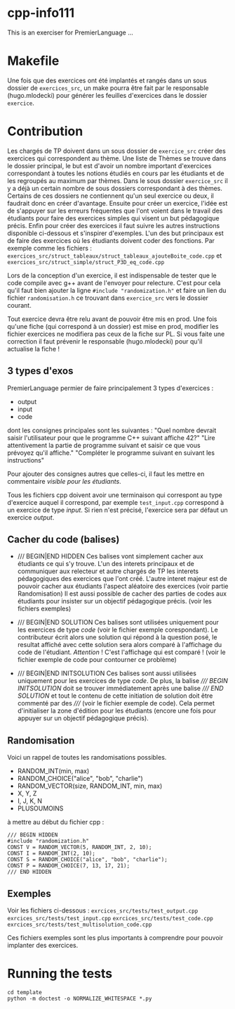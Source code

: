 # cpp-info111

This is an exerciser for PremierLanguage ...

# Makefile

Une fois que des exercices ont été implantés et rangés dans un sous dossier de `exercices_src`, un make pourra être fait par le responsable (hugo.mlodecki) pour générer les feuilles d'exercices dans le dossier `exercice`.

# Contribution

Les chargés de TP doivent dans un sous dossier de `exercice_src` créer des exercices qui correspondent au thème.
Une liste de Thèmes se trouve dans le dossier principal, le but est d'avoir un nombre important d'exercices correspondant à toutes les notions étudiés en cours par les étudiants et de les regroupés au maximum par thèmes. Dans le sous dossier `exercice_src` il y a déjà un certain nombre de sous dossiers correspondant à des thèmes. Certains de ces dossiers ne contiennent qu'un seul exercice ou deux, il faudrait donc en créer d'avantage. Ensuite pour créer un exercice, l'idée est de s'appuyer sur les erreurs fréquentes que l'ont voient dans le travail des étudiants pour faire des exercices simples qui visent un but pédagogique précis.
Enfin pour créer des exercices il faut suivre les autres instructions disponible ci-dessous et s'inspirer d'exemples. L'un des but principaux est de faire des exercices où les étudiants doivent coder des fonctions. Par exemple comme les fichiers : `exercices_src/struct_tableaux/struct_tableaux_ajouteBoite_code.cpp` et `exercices_src/struct_simple/struct_P3D_eq_code.cpp`

Lors de la conception d'un exercice, il est indispensable de tester que le code compile avec g++ avant de l'envoyer pour relecture. C'est pour cela qu'il faut bien ajouter la ligne `#include "randomization.h"` et faire un lien du fichier `randomisation.h` ce trouvant dans `exercice_src` vers le dossier courant.

Tout exercice devra être relu avant de pouvoir être mis en prod. Une fois qu'une fiche (qui correspond à un dossier) est mise en prod, modifier les fichier exercices ne modifiera pas ceux de la fiche sur PL. Si vous faite une correction il faut prévenir le responsable (hugo.mlodecki) pour qu'il actualise la fiche !

## 3 types d'exos

PremierLanguage permier de faire principalement 3 types d'exercices :

- output
- input
- code

dont les consignes principales sont les suivantes :
"Quel nombre devrait saisir l'utilisateur pour que le programme C++ suivant affiche 42?"
"Lire attentivement la partie de programme suivant et saisir ce que vous prévoyez qu'il affiche."
"Compléter le programme suivant en suivant les instructions"

Pour ajouter des consignes autres que celles-ci, il faut les mettre en commentaire *visible pour les étudiants*.

Tous les fichiers cpp doivent avoir une terminaison qui correspont au type d'exercice auquel il correspond, par exemple `test_input.cpp` correspond à un exercice de type *input*. Si rien n'est précisé, l'exercice sera par défaut un exercice *output*.

## Cacher du code (balises)

- /// BEGIN|END HIDDEN
	Ces balises vont simplement cacher aux étudiants ce qui s'y trouve. 
	L'un des interets principaux et de communiquer aux relecteur et autre chargés de TP les interets pédagogiques des exercices que l'ont créé.
	L'autre interet majeur est de pouvoir cacher aux étudiants l'aspect aléatoire des exercices
	(voir partie Randomisation)
	Il est aussi possible de cacher des parties de codes aux étudiants pour insister sur un objectif pédagogique précis. (voir les fichiers exemples)

- /// BEGIN|END SOLUTION
	Ces balises sont utilisées uniquement pour les exercices de type *code* 
	(voir le fichier exemple corespondant).
	Le contributeur écrit alors une solution qui répond à la question posé, le resultat affiché avec cette solution sera alors comparé à l'affichage du code de l'étudiant.
	*Attention* ! C'est l'affichage qui est comparé ! 
	(voir le fichier exemple de code pour contourner ce problème)	
	
- /// BEGIN|END INITSOLUTION
	Ces balises sont aussi utilisées uniquement pour les exercices de type *code*.
	De plus, la balise */// BEGIN INITSOLUTION* doit se trouver immédiatement après une balise
	*/// END SOLUTION* et tout le contenu de cette initiation de solution doit être commenté par des *///* (voir le fichier exemple de code).
	Cela permet d'initialiser la zone d'édition pour les étudiants 
	(encore une fois pour appuyer sur un objectif pédagogique précis).

## Randomisation

Voici un rappel de toutes les randomisations possibles.

- RANDOM_INT(min, max)
- RANDOM_CHOICE("alice", "bob", "charlie")
- RANDOM_VECTOR(size, RANDOM_INT, min, max) 
- X, Y, Z
- I, J, K, N
- PLUSOUMOINS

à mettre au début du fichier cpp :

    /// BEGIN HIDDEN
    #include "randomization.h"
    CONST V = RANDOM_VECTOR(5, RANDOM_INT, 2, 10);
    CONST I = RANDOM_INT(2, 10);
    CONST S = RANDOM_CHOICE("alice", "bob", "charlie");
    CONST P = RANDOM_CHOICE(7, 13, 17, 21);
    /// END HIDDEN

## Exemples

Voir les fichiers ci-dessous :
`exrcices_src/tests/test_output.cpp`
`exrcices_src/tests/test_input.cpp`
`exrcices_src/tests/test_code.cpp`
`exrcices_src/tests/test_multisolution_code.cpp`

Ces fichiers exemples sont les plus importants à comprendre pour pouvoir implanter des exercices.


# Running the tests

    cd template
    python -m doctest -o NORMALIZE_WHITESPACE *.py
